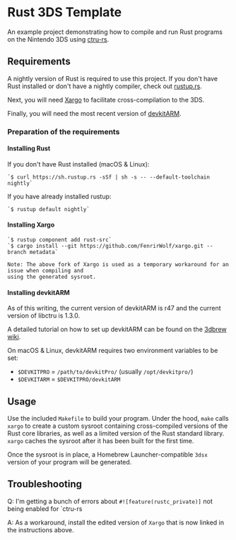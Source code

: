 # Rust 3DS Template

An example project demonstrating how to compile and run Rust programs on the Nintendo 3DS using [ctru-rs](https://github.com/rust3ds/ctru-rs).

## Requirements

A nightly version of Rust is required to use this project. If you don't have Rust installed or don't have a nightly compiler, check out [rustup.rs](https://rustup.rs).

Next, you will need [Xargo](https://github.com/japaric/xargo) to facilitate cross-compilation to the 3DS.

Finally, you will need the most recent version of [devkitARM](http://sourceforge.net/projects/devkitpro/files/devkitARM/).

### Preparation of the requirements

#### Installing Rust

If you don't have Rust installed (macOS & Linux): 

    `$ curl https://sh.rustup.rs -sSf | sh -s -- --default-toolchain nightly`

If you have already installed rustup: 

    `$ rustup default nightly`

#### Installing Xargo

    `$ rustup component add rust-src`
    `$ cargo install --git https://github.com/FenrirWolf/xargo.git --branch metadata`
    
    Note: The above fork of Xargo is used as a temporary workaround for an issue when compiling and
    using the generated sysroot.

#### Installing devkitARM

As of this writing, the current version of devkitARM is r47 and the current version of libctru is 1.3.0.

A detailed tutorial on how to set up devkitARM can be found on the [3dbrew wiki](http://3dbrew.org/wiki/Setting_up_Development_Environment).

On macOS & Linux, devkitARM requires two environment variables to be set:

* `$DEVKITPRO` = `/path/to/devkitPro/` (usually `/opt/devkitpro/`)
* `$DEVKITARM` = `$DEVKITPRO/devkitARM`

## Usage

Use the included `Makefile` to build your program. Under the hood, `make` calls `xargo` to create a custom sysroot containing cross-compiled versions of the Rust core libraries, as well as a limited version of the Rust standard library. `xargo` caches the sysroot after it has been built for the first time. 

Once the sysroot is in place, a Homebrew Launcher-compatible `3dsx` version of your program will be generated.

## Troubleshooting

Q: I'm getting a bunch of errors about `#![feature(rustc_private)]` not being enabled for `ctru-rs

A: As a workaround, install the edited version of `Xargo` that is now linked in the instructions above.
